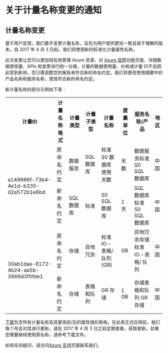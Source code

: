 <properties
	pageTitle="计量名称变更 | Azure"
    description="关于计量名称变更的通知"
    services=""
    documentationCenter=""
    authors=""
    manager=""
    editor=""
    tags=""/>

<tags ms.service="announcement" ms.date="01/2017" wacn.date="01/2017" wacn.lang="cn"/>

# 关于计量名称变更的通知

## 计量名称变更

基于用户反馈，我们着手变更计量名称，旨在为用户提供更加一致且易于理解的版本。自 2017 年 4 月 3 日起，我们将使用新的标准化计量属性名称。

此次变更让您可以更加轻松地管理 Azure 资源，对 [Azure 官网](https://www.azure.cn)功能页面、详细数据使用量、APIs 和发票进行统一分类。计量的数据使用量、价格或计量 ID不会因此受到影响，您只需调整您的报告来符合新的命名约定。我们将更改使用摘要中的产品名称和服务名称，使其符合新的命名约定。

新计量名称的部分示例如下表：

<table>
<tr><th>计量ID</th><th>计量名称格式</th><th>计量类型</th><th>计量子类型</th><th>计量名称</th><th>度量单位</th><th>服务名称/产品</th><th>地区</th></tr>
<tr><td rowspan="2">a149966f-73b4-4e1d-b335-d2a572b1e6bd </td><td>原命名约定</td><td>数据服务</td><td>SQL数据库</td><td>标准 S0 数据库使用天数</td><td>天数</td><td>数据服务标准 S0 SQL 数据库</td><td>中国 </td></tr>
<tr>         <td>新命名约定</td><td>SQL 数据库</td><td>标准</td><td>S0 SQL 数据库 </td><td>1 天</td><td>SQL 数据库标准 S0 SQL 数据库</td><td> 中国</td></tr>
<tr><td rowspan="2">30ab1dae-8172-4b24-aa5b-3666d3f0fde1 </td><td>原命名约定</td><td>存储</td><td>异地冗余</td><td>标准 IO – 表格/ 队列(GB) </td><td>GB </td><td>异地冗余存储标准 IO – 表格/ 队列</td><td>中国</td></tr>
<tr>         <td>新命名约定</td><td>存储</td><td>表格和队列</td><td>GR 存储</td><td>1 GB </td><td>存储表格和队列 GR 存储</td><td>中国</td></tr>
</table>

[下载](//wacndevelop.blob.core.chinacloudapi.cn/marketing-resource/documents/meter_standardization.pdf)包含所有计量名称及其更改前/后的属性值的表格。在此表正式应用前，我们每个月会对其进行更新，请在 2017 年 4 月 3 日之前定期查看，获取更新。如果您需要继续使用原名称，请参考下载文件。

如有任何疑问，请访问[Azure 支持](/support/contact/)页面联系我们。
